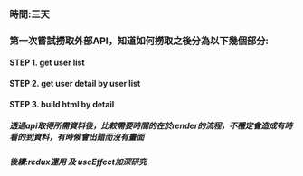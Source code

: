 ### 時間:三天

### 第一次嘗試撈取外部API，知道如何撈取之後分為以下幾個部分:
#### STEP 1. get user list
#### STEP 2. get user detail by user list
#### STEP 3. build html by detail

##### 透過api取得所需資料後，比較需要時間的在於render的流程，不穩定會造成有時看的到資料，有時候會出錯而沒有畫面


##### 後續:redux運用 及 useEffect加深研究
